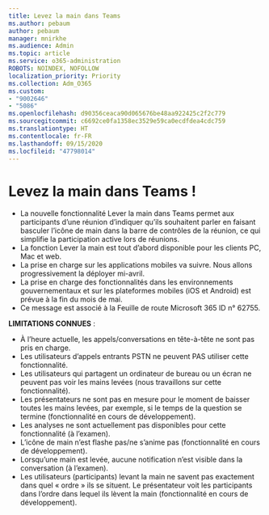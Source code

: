 ```yaml
---
title: Levez la main dans Teams
ms.author: pebaum
author: pebaum
manager: mnirkhe
ms.audience: Admin
ms.topic: article
ms.service: o365-administration
ROBOTS: NOINDEX, NOFOLLOW
localization_priority: Priority
ms.collection: Adm_O365
ms.custom:
- "9002646"
- "5086"
ms.openlocfilehash: d90356ceaca90d065676be48aa922425c2f2c779
ms.sourcegitcommit: c6692ce0fa1358ec3529e59ca0ecdfdea4cdc759
ms.translationtype: HT
ms.contentlocale: fr-FR
ms.lasthandoff: 09/15/2020
ms.locfileid: "47798014"
---
```

# <a name="raise-your-hand-in-teams"></a>Levez la main dans Teams !

- La nouvelle fonctionnalité Lever la main dans Teams permet aux participants d’une réunion d’indiquer qu’ils souhaitent parler en faisant basculer l’icône de main dans la barre de contrôles de la réunion, ce qui simplifie la participation active lors de réunions.
- La fonction Lever la main est tout d’abord disponible pour les clients PC, Mac et web.
- La prise en charge sur les applications mobiles va suivre. Nous allons progressivement la déployer mi-avril.
- La prise en charge des fonctionnalités dans les environnements gouvernementaux et sur les plateformes mobiles (iOS et Android) est prévue à la fin du mois de mai.
- Ce message est associé à la Feuille de route Microsoft 365 ID n° 62755.

**LIMITATIONS CONNUES** :

- À l’heure actuelle, les appels/conversations en tête-à-tête ne sont pas pris en charge.
- Les utilisateurs d’appels entrants PSTN ne peuvent PAS utiliser cette fonctionnalité.
- Les utilisateurs qui partagent un ordinateur de bureau ou un écran ne peuvent pas voir les mains levées (nous travaillons sur cette fonctionnalité).
- Les présentateurs ne sont pas en mesure pour le moment de baisser toutes les mains levées, par exemple, si le temps de la question se termine (fonctionnalité en cours de développement).
- Les analyses ne sont actuellement pas disponibles pour cette fonctionnalité (à l’examen).
- L’icône de main n’est flashe pas/ne s’anime pas (fonctionnalité en cours de développement).
- Lorsqu’une main est levée, aucune notification n’est visible dans la conversation (à l’examen).
- Les utilisateurs (participants) levant la main ne savent pas exactement dans quel « ordre » ils se situent. Le présentateur voit les participants dans l’ordre dans lequel ils lèvent la main (fonctionnalité en cours de développement).
